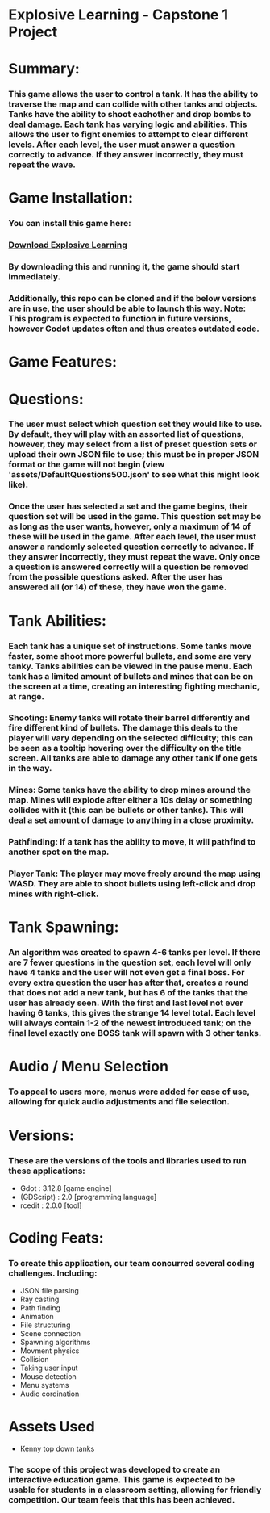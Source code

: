 # Explosive Learning - Capstone 1 Project

# Summary:
### This game allows the user to control a tank. It has the ability to traverse the map and can collide with other tanks and objects. Tanks have the ability to shoot eachother and drop bombs to deal damage. Each tank has varying logic and abilities. This allows the user to fight enemies to attempt to clear different levels. After each level, the user must answer a question correctly to advance. If they answer incorrectly, they must repeat the wave. 

# Game Installation: 
### You can install this game here:
### [Download Explosive Learning](https://github.com/Thaysen01/Explosive-Learning-Capstone-1/blob/main/Explosive%20Learning.exe)
### By downloading this and running it, the game should start immediately. 
### Additionally, this repo can be cloned and if the below versions are in use, the user should be able to launch this way. Note: This program is expected to function in future versions, however Godot updates often and thus creates outdated code. 

# Game Features: 
# Questions:
### The user must select which question set they would like to use. By default, they will play with an assorted list of questions, however, they may select from a list of preset question sets or upload their own JSON file to use; this must be in proper JSON format or the game will not begin (view 'assets/DefaultQuestions500.json' to see what this might look like). 
### Once the user has selected a set and the game begins, their question set will be used in the game. This question set may be as long as the user wants, however, only a maximum of 14 of these will be used in the game. After each level, the user must answer a randomly selected question correctly to advance. If they answer incorrectly, they must repeat the wave. Only once a question is answered correctly will a question be removed from the possible questions asked. After the user has answered all (or 14) of these, they have won the game. 

# Tank Abilities:
### Each tank has a unique set of instructions. Some tanks move faster, some shoot more powerful bullets, and some are very tanky. Tanks abilities can be viewed in the pause menu. Each tank has a limited amount of bullets and mines that can be on the screen at a time, creating an interesting fighting mechanic, at range. 
### Shooting: Enemy tanks will rotate their barrel differently and fire different kind of bullets. The damage this deals to the player will vary depending on the selected difficulty; this can be seen as a tooltip hovering over the difficulty on the title screen. All tanks are able to damage any other tank if one gets in the way. 
### Mines: Some tanks have the ability to drop mines around the map. Mines will explode after either a 10s delay or something collides with it (this can be bullets or other tanks). This will deal a set amount of damage to anything in a close proximity. 
### Pathfinding: If a tank has the ability to move, it will pathfind to another spot on the map. 

### Player Tank: The player may move freely around the map using WASD. They are able to shoot bullets using left-click and drop mines with right-click. 

# Tank Spawning:
### An algorithm was created to spawn 4-6 tanks per level. If there are 7 fewer questions in the question set, each level will only have 4 tanks and the user will not even get a final boss. For every extra question the user has after that, creates a round that does not add a new tank, but has 6 of the tanks that the user has already seen. With the first and last level not ever having 6 tanks, this gives the strange 14 level total. Each level will always contain 1-2 of the newest introduced tank; on the final level exactly one BOSS tank will spawn with 3 other tanks. 

# Audio / Menu Selection
### To appeal to users more, menus were added for ease of use, allowing for quick audio adjustments and file selection. 

# Versions:
### These are the versions of the tools and libraries used to run these applications:
- Gdot       : 3.12.8  [game engine]
- (GDScript) : 2.0     [programming language]
- rcedit     : 2.0.0   [tool]
  
# Coding Feats:
### To create this application, our team concurred several coding challenges. Including: 
- JSON file parsing
- Ray casting
- Path finding
- Animation
- File structuring
- Scene connection
- Spawning algorithms
- Movment physics
- Collision
- Taking user input
- Mouse detection
- Menu systems
- Audio cordination

# Assets Used
- Kenny top down tanks

### The scope of this project was developed to create an interactive education game. This game is expected to be usable for students in a classroom setting, allowing for friendly competition. Our team feels that this has been achieved. 
